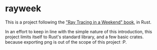 # rayweek

This is a project following the ["Ray Tracing in a Weekend" book](http://www.realtimerendering.com/raytracing/Ray%20Tracing%20in%20a%20Weekend.pdf),
in Rust.

In an effort to keep in line with the simple nature of this introduction, this project limits itself to Rust's standard library, and a few basic crates.
because exporting png is out of the scope of this project :P.